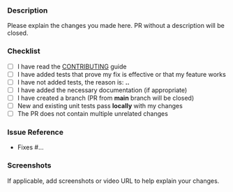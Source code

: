 ### Description
Please explain the changes you made here. 
PR without a description will be closed. 

### Checklist
- [ ] I have read the [CONTRIBUTING](https://github.com/wireui/wireui/blob/main/CONTRIBUTING.md) guide
- [ ] I have added tests that prove my fix is effective or that my feature works
- [ ] I have not added tests, the reason is: **..**
- [ ] I have added the necessary documentation (if appropriate)
- [ ] I have created a branch (PR from **main** branch will be closed)
- [ ] New and existing unit tests pass **locally** with my changes
- [ ] The PR does not contain multiple unrelated changes

### Issue Reference
- Fixes #...

### Screenshots
If applicable, add screenshots or video URL to help explain your changes.

[//]: # (Thanks for contributing! 🙌)
